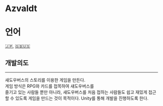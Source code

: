 # Azvaldt


언어
==
[🇯🇵](https://github.com/Kyrie0508/Azvaldt/blob/master/Translations/README.jp.md), [🇬🇧🇺🇸](https://github.com/Kyrie0508/Azvaldt/blob/master/Translations/README.en.md)



## 개발의도
***
섀도우버스의 스토리를 이용한 게임을 만든다.<br> 
게임 방식은 RPG와 카드를 접목하여 섀도우버스를 <br>
즐기고 있는 사람들 뿐만 아니라, 섀도우버스를 처음 접하는 사람들도 쉽고 재밌게
접근 할 수 있도록 게임을 만드는 것이 목적이다. 
Unity를 통해 개발을 진행하도록 한다. 

